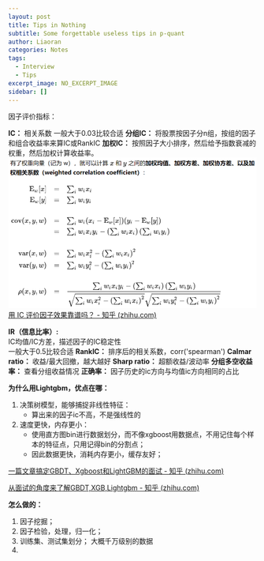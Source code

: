 ```yaml
---
layout: post
title: Tips in Nothing
subtitle: Some forgettable useless tips in p-quant
author: Liaoran
categories: Notes
tags:
  - Interview
  - Tips
excerpt_image: NO_EXCERPT_IMAGE
sidebar: []
---
```



因子评价指标：

**IC：**
	相关系数
	一般大于0.03比较合适
**分组IC：**
将股票按因子分n组，按组的因子和组合收益率来算IC或RankIC
**加权IC：**
按照因子大小排序，然后给予指数衰减的权重，然后加权计算收益率。
![ ](../_data/img/2023-11-26-Interview-Question/image-20231127000727698.png)
[用 IC 评价因子效果靠谱吗？ - 知乎 (zhihu.com)](https://zhuanlan.zhihu.com/p/41454197)

**IR（信息比率）:**   
	IC均值/IC方差，描述因子的IC稳定性   
	一般大于0.5比较合适
**RankIC：**
	排序后的相关系数，corr('spearman')
**Calmar ratio：**
	收益/最大回撤，越大越好
**Sharp ratio：**
	超额收益/波动率
**分组多空收益率：**
查看分组收益情况
**正确率：**
因子历史的ic方向与均值ic方向相同的占比



**为什么用Lightgbm，优点在哪：**
1. 决策树模型，能够捕捉非线性特征：
	-  算出来的因子ic不高，不是强线性的
2. 速度更快，内存更小：
	- 使用直方图bin进行数据划分，而不像xgboost用数据点，不用记住每个样本的特征点，只用记得bin的分割点；
	- 因此数据更快，消耗内存更小，缓存友好；

[一篇文章搞定GBDT、Xgboost和LightGBM的面试 - 知乎 (zhihu.com)](https://zhuanlan.zhihu.com/p/148050748)

[从面试的角度来了解GBDT,XGB,Lightgbm - 知乎 (zhihu.com)](https://zhuanlan.zhihu.com/p/577209647)


**怎么做的：**
1. 因子挖掘；
2. 因子检验，处理，归一化；
3. 训练集、测试集划分； 大概千万级别的数据
4. 

